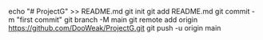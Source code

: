 echo "# ProjectG" >> README.md
git init
git add README.md
git commit -m "first commit"
git branch -M main
git remote add origin https://github.com/DooWeak/ProjectG.git
git push -u origin main